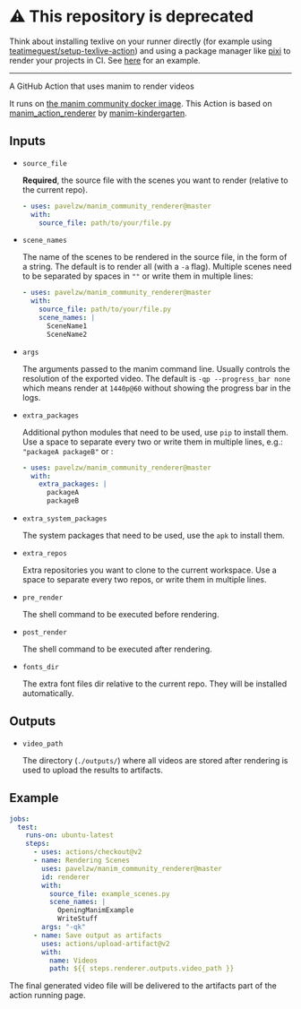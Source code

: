 # ⚠️ This repository is deprecated

Think about installing texlive on your runner directly (for example using [teatimeguest/setup-texlive-action](https://github.com/teatimeguest/setup-texlive-action))
and using a package manager like [pixi](https://pixi.sh) to render your projects in CI.
See [here](https://github.com/pavelzw/7circles/blob/main/.github/workflows/build.yaml) for an example.

---

A GitHub Action that uses manim to render videos

It runs on [the manim community docker image](https://github.com/ManimCommunity/manim/tree/main/docker).
This Action is based on [manim_action_renderer](https://github.com/manim-kindergarten/manim_action_renderer) by 
[manim-kindergarten](https://github.com/manim-kindergarten).

## Inputs

* `source_file`

    **Required**, the source file with the scenes you want to render (relative to the current repo).
    ```yaml
    - uses: pavelzw/manim_community_renderer@master
      with:
        source_file: path/to/your/file.py
    ```

* `scene_names`

    The name of the scenes to be rendered in the source file, in the form of a string. The default is to render all (with a `-a` flag). Multiple scenes need to be separated by spaces in `""` or write them in multiple lines:
    ```yaml
    - uses: pavelzw/manim_community_renderer@master
      with:
        source_file: path/to/your/file.py
        scene_names: |
          SceneName1
          SceneName2
    ```

* `args`

    The arguments passed to the manim command line. Usually controls the resolution of the exported video. The default is `-qp --progress_bar none` which means render at `1440p@60` without showing the progress bar in the logs.

* `extra_packages`

    Additional python modules that need to be used, use `pip` to install them. Use a space to separate every two or write them in multiple lines, e.g.: `"packageA packageB"` or :
    ```yaml
    - uses: pavelzw/manim_community_renderer@master
      with:
        extra_packages: |
          packageA
          packageB
    ```

* `extra_system_packages`

    The system packages that need to be used, use the `apk` to install them.

* `extra_repos`

    Extra repositories you want to clone to the current workspace. Use a space to separate every two repos, or write them in multiple lines.

* `pre_render`

    The shell command to be executed before rendering.

* `post_render`

    The shell command to be executed after rendering.

* `fonts_dir`

    The extra font files dir relative to the current repo. They will be installed automatically.

## Outputs

* `video_path`

    The directory (`./outputs/`) where all videos are stored after rendering is used to upload the results to artifacts.

## Example

```yaml
jobs:
  test:
    runs-on: ubuntu-latest
    steps:
      - uses: actions/checkout@v2
      - name: Rendering Scenes
        uses: pavelzw/manim_community_renderer@master
        id: renderer
        with:
          source_file: example_scenes.py
          scene_names: |
            OpeningManimExample
            WriteStuff
        args: "-qk"
      - name: Save output as artifacts
        uses: actions/upload-artifact@v2
        with:
          name: Videos
          path: ${{ steps.renderer.outputs.video_path }}
```

The final generated video file will be delivered to the artifacts part of the action running page.
